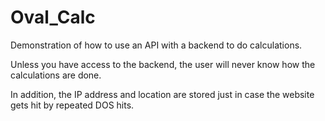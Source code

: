 # Oval_Calc
Demonstration of how to use an API with a backend to do calculations.

Unless you have access to the backend, the user will never know how 
the calculations are done.

In addition, the IP address and location are stored just in case
the website gets hit by repeated DOS hits.
